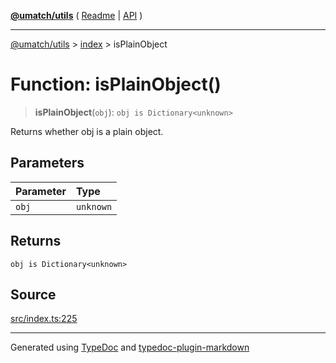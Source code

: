 [**@umatch/utils**](../../README.md) ( [Readme](../../README.md) \| [API](../../API.md) )

---

[@umatch/utils](../../API.md) > [index](../README.md) > isPlainObject

# Function: isPlainObject()

> **isPlainObject**(`obj`): `obj is Dictionary<unknown>`

Returns whether obj is a plain object.

## Parameters

| Parameter | Type      |
| :-------- | :-------- |
| `obj`     | `unknown` |

## Returns

`obj is Dictionary<unknown>`

## Source

[src/index.ts:225](https://github.com/umatch-oficial/utils/blob/a4be831/src/index.ts#L225)

---

Generated using [TypeDoc](https://typedoc.org/) and [typedoc-plugin-markdown](https://www.npmjs.com/package/typedoc-plugin-markdown)
